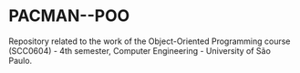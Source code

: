 # PACMAN--POO
Repository related to the work of the Object-Oriented Programming course (SCC0604) - 4th semester, Computer Engineering - University of São Paulo.
